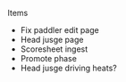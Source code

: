 Items

- Fix paddler edit page
- Head jusge page
- Scoresheet ingest
- Promote phase
- Head jusge driving heats?
